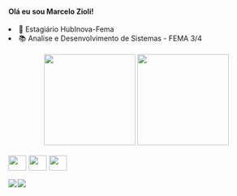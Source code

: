
<h4>Olá eu sou Marcelo Zioli!</h4>
<li>🔭 Estagiário HubInova-Fema</li>
<li>📚 Analise e Desenvolvimento de Sistemas - FEMA 3/4</li>

<br>
<div align="center">
        <img height="180em" src="https://github-readme-stats.vercel.app/api?username=Zi0Li&show_icons=true&show_icons=true&theme=nightowl&include_all_commits=true&count_private=true" />
        <img height="180em" src="https://github-readme-stats.vercel.app/api/top-langs/?username=Zi0Li&layout=compact&langs_count=7&theme=nightowl" />
</div>
<br>
<div style="display: flex; gap:5px;" align="center">
    <img height="30" width="35" src="https://cdn-images-1.medium.com/max/1200/1*5-aoK8IBmXve5whBQM90GA.png">
    <img height="30" width="35" src="https://upload.wikimedia.org/wikipedia/commons/thumb/3/37/Kotlin_Icon_2021.svg/2048px-Kotlin_Icon_2021.svg.png">
    <img height="30" width="35" src="https://upload.wikimedia.org/wikipedia/commons/thumb/a/a7/React-icon.svg/2300px-React-icon.svg.png">
</div>
<br>
<div style="display: flex; gap:2px; " align="center">
    <a href="https://www.instagram.com/ziolii/" target="_blank"><img src="https://img.shields.io/badge/-Instagram-%23E4405F?style=for-the-badge&logo=instagram&logoColor=white"></a>
    <a href="https://www.linkedin.com/in/marcelo-zioli-23655a287/" target="_blank"><img src="https://img.shields.io/badge/-LinkedIn-%230077B5?style=for-the-badge&logo=linkedin&logoColor=white"></a>
</div>
 
